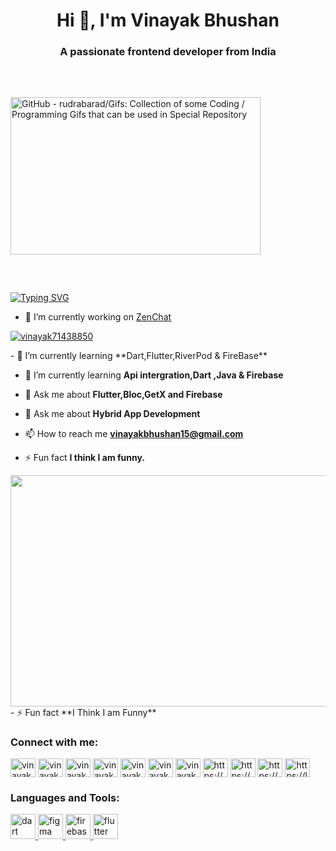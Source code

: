 <h1 align="center">Hi 👋, I'm Vinayak Bhushan</h1>
<h3 align="center">A passionate frontend developer from India</h3>
<p align: center>
<img src="https://camo.githubusercontent.com/cae12fddd9d6982901d82580bdf321d81fb299141098ca1c2d4891870827bf17/68747470733a2f2f6d69726f2e6d656469756d2e636f6d2f6d61782f313336302f302a37513379765349765f7430696f4a2d5a2e676966" jsaction="load:XAeZkd;" jsname="HiaYvf" class="n3VNCb KAlRDb" alt="GitHub - rudrabarad/Gifs: Collection of some Coding / Programming Gifs that  can be used in Special Repository" data-noaft="1" style="width: 400px; height: 251.765px; margin: 46.3176px 0px;">

[![Typing SVG](https://readme-typing-svg.herokuapp.com?font=&pause=1000&color=F7F7F7&background=000000F7&center=true&vCenter=true&width=435&lines=Hello!!;Vinayak+Bhushan+this+side;I+am+Tech+Enthusiast+%26+Developer)](https://git.io/typing-svg)
</div>

- 🔭 I’m currently working on [ZenChat](https://github.com/vinayak-bhushan/ZenChat)

<p align="left"> <a href="https://twitter.com/vinayak71438850" target="blank"><img src="https://img.shields.io/twitter/follow/vinayak71438850?logo=twitter&style=for-the-badge" alt="vinayak71438850" /></a> </p>
- 🌱 I’m currently learning **Dart,Flutter,RiverPod & FireBase**

- 🌱 I’m currently learning **Api intergration,Dart ,Java & Firebase**

- 💬 Ask me about **Flutter,Bloc,GetX and Firebase**
- 💬 Ask me about **Hybrid App Development**

- 📫 How to reach me **vinayakbhushan15@gmail.com**

- ⚡ Fun fact **I think I am funny.**
<div align="center">
<img width="800" height="370" src="https://www.fullstacktechnology.com/wp-content/uploads/2020/10/web_development_2.gif" class="attachment-full size-full" alt="" loading="lazy">
</div>
- ⚡ Fun fact **I Think I am Funny**
</p>

<h3 align="left">Connect with me:</h3>
<p align="left">
<a href="https://twitter.com/vinayak71438850" target="blank"><img align="center" src="https://raw.githubusercontent.com/rahuldkjain/github-profile-readme-generator/master/src/images/icons/Social/twitter.svg" alt="vinayak71438850" height="30" width="40" /></a>
<a href="https://linkedin.com/in/vinayak-bhushan-3937741a6" target="blank"><img align="center" src="https://raw.githubusercontent.com/rahuldkjain/github-profile-readme-generator/master/src/images/icons/Social/linked-in-alt.svg" alt="vinayak-bhushan-3937741a6" height="30" width="40" /></a>
<a href="https://instagram.com/vinayak._.bhushan" target="blank"><img align="center" src="https://raw.githubusercontent.com/rahuldkjain/github-profile-readme-generator/master/src/images/icons/Social/instagram.svg" alt="vinayak._.bhushan" height="30" width="40" /></a>
<a href="https://www.codechef.com/users/vinayak_901" target="blank"><img align="center" src="https://cdn.jsdelivr.net/npm/simple-icons@3.1.0/icons/codechef.svg" alt="vinayak_901" height="30" width="40" /></a>
<a href="https://www.hackerrank.com/vinayak-bhushan-3937741a6" target="blank"><img align="center" src="https://raw.githubusercontent.com/rahuldkjain/github-profile-readme-generator/master/src/images/icons/Social/hackerrank.svg" alt="vinayak-bhushan-3937741a6" height="30" width="40" /></a>
<a href="https://www.leetcode.com/vinayak_bhushan" target="blank"><img align="center" src="https://raw.githubusercontent.com/rahuldkjain/github-profile-readme-generator/master/src/images/icons/Social/leet-code.svg" alt="vinayak_bhushan" height="30" width="40" /></a>
<a href="https://auth.geeksforgeeks.org/user/vinayakbhushanit2020" target="blank"><img align="center" src="https://raw.githubusercontent.com/rahuldkjain/github-profile-readme-generator/master/src/images/icons/Social/geeks-for-geeks.svg" alt="vinayakbhushanit2020" height="30" width="40" /></a>
<a href="https://linkedin.com/in/https://www.linkedin.com/in/vinayak-bhushan-3937741a6" target="blank"><img align="center" src="https://raw.githubusercontent.com/rahuldkjain/github-profile-readme-generator/master/src/images/icons/Social/linked-in-alt.svg" alt="https://www.linkedin.com/in/vinayak-bhushan-3937741a6" height="30" width="40" /></a>
<a href="https://instagram.com/https://www.instagram.com/in/vinayak._.bhushan" target="blank"><img align="center" src="https://raw.githubusercontent.com/rahuldkjain/github-profile-readme-generator/master/src/images/icons/Social/instagram.svg" alt="https://www.instagram.com/in/vinayak._.bhushan" height="30" width="40" /></a>
<a href="https://www.hackerrank.com/https://www.hackerrank.com/vinayakbhushan15" target="blank"><img align="center" src="https://raw.githubusercontent.com/rahuldkjain/github-profile-readme-generator/master/src/images/icons/Social/hackerrank.svg" alt="https://www.hackerrank.com/vinayakbhushan15" height="30" width="40" /></a>
<a href="https://www.leetcode.com/https://leetcode.com/vinayak_bhushan" target="blank"><img align="center" src="https://raw.githubusercontent.com/rahuldkjain/github-profile-readme-generator/master/src/images/icons/Social/leet-code.svg" alt="https://leetcode.com/vinayak_bhushan" height="30" width="40" /></a>
</p>




<h3 align="left">Languages and Tools:</h3>
<p align="left"> <a href="https://dart.dev" target="_blank" rel="noreferrer"> <img src="https://www.vectorlogo.zone/logos/dartlang/dartlang-icon.svg" alt="dart" width="40" height="40"/> </a> <a href="https://www.figma.com/" target="_blank" rel="noreferrer"> <img src="https://www.vectorlogo.zone/logos/figma/figma-icon.svg" alt="figma" width="40" height="40"/> </a> <a href="https://firebase.google.com/" target="_blank" rel="noreferrer"> <img src="https://www.vectorlogo.zone/logos/firebase/firebase-icon.svg" alt="firebase" width="40" height="40"/> </a> <a href="https://flutter.dev" target="_blank" rel="noreferrer"> <img src="https://www.vectorlogo.zone/logos/flutterio/flutterio-icon.svg" alt="flutter" width="40" height="40"/> </a> </p>

